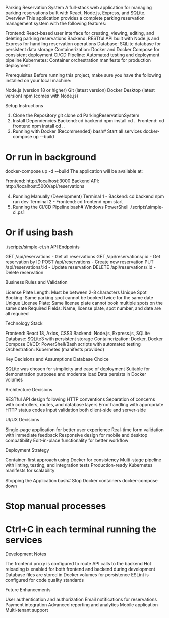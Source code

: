 Parking Reservation System
A full-stack web application for managing parking reservations built with React, Node.js, Express, and SQLite.
Overview
This application provides a complete parking reservation management system with the following features:

Frontend: React-based user interface for creating, viewing, editing, and deleting parking reservations
Backend: RESTful API built with Node.js and Express for handling reservation operations
Database: SQLite database for persistent data storage
Containerization: Docker and Docker Compose for consistent deployment
CI/CD Pipeline: Automated testing and deployment pipeline
Kubernetes: Container orchestration manifests for production deployment

Prerequisites
Before running this project, make sure you have the following installed on your local machine:

Node.js (version 18 or higher)
Git (latest version)
Docker Desktop (latest version)
npm (comes with Node.js)

Setup Instructions
1. Clone the Repository
git clone <repository-url>
cd ParkingReservationSystem
2. Install Dependencies
Backend:
cd backend
npm install
cd ..
Frontend:
cd frontend
npm install
cd ..
3. Running with Docker (Recommended)
bash# Start all services
docker-compose up --build

# Or run in background
docker-compose up -d --build
The application will be available at:

Frontend: http://localhost:3000
Backend API: http://localhost:5000/api/reservations

4. Running Manually (Development)
Terminal 1 - Backend:
cd backend
npm run dev
Terminal 2 - Frontend:
cd frontend
npm start
5. Running the CI/CD Pipeline
bash# Windows PowerShell
.\scripts\simple-ci.ps1

# Or if using bash
./scripts/simple-ci.sh
API Endpoints

GET /api/reservations - Get all reservations
GET /api/reservations/:id - Get reservation by ID
POST /api/reservations - Create new reservation
PUT /api/reservations/:id - Update reservation
DELETE /api/reservations/:id - Delete reservation

Business Rules and Validation

License Plate Length: Must be between 2-8 characters
Unique Spot Booking: Same parking spot cannot be booked twice for the same date
Unique License Plate: Same license plate cannot book multiple spots on the same date
Required Fields: Name, license plate, spot number, and date are all required

Technology Stack

Frontend: React 18, Axios, CSS3
Backend: Node.js, Express.js, SQLite
Database: SQLite3 with persistent storage
Containerization: Docker, Docker Compose
CI/CD: PowerShell/Bash scripts with automated testing
Orchestration: Kubernetes (manifests provided)

Key Decisions and Assumptions
Database Choice

SQLite was chosen for simplicity and ease of deployment
Suitable for demonstration purposes and moderate load
Data persists in Docker volumes

Architecture Decisions

RESTful API design following HTTP conventions
Separation of concerns with controllers, routes, and database layers
Error handling with appropriate HTTP status codes
Input validation both client-side and server-side

UI/UX Decisions

Single-page application for better user experience
Real-time form validation with immediate feedback
Responsive design for mobile and desktop compatibility
Edit-in-place functionality for better workflow

Deployment Strategy

Container-first approach using Docker for consistency
Multi-stage pipeline with linting, testing, and integration tests
Production-ready Kubernetes manifests for scalability

Stopping the Application
bash# Stop Docker containers
docker-compose down

# Stop manual processes
# Ctrl+C in each terminal running the services
Development Notes

The frontend proxy is configured to route API calls to the backend
Hot reloading is enabled for both frontend and backend during development
Database files are stored in Docker volumes for persistence
ESLint is configured for code quality standards

Future Enhancements

User authentication and authorization
Email notifications for reservations
Payment integration
Advanced reporting and analytics
Mobile application
Multi-tenant support
